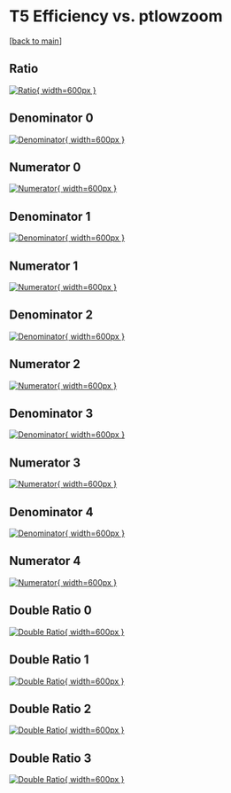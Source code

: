 # T5 Efficiency vs. ptlowzoom

[[back to main](./)]



## Ratio

[![Ratio](../mtv/var/T5_base_13_0_eff_ptlowzoom.png){ width=600px }](../mtv/var/T5_base_13_0_eff_ptlowzoom.pdf)

## Denominator 0

[![Denominator](../mtv/den/T5_base_13_0_eff_ptlowzoom_den0.png){ width=600px }](../mtv/den/T5_base_13_0_eff_ptlowzoom_den0.pdf)

## Numerator 0

[![Numerator](../mtv/num/T5_base_13_0_eff_ptlowzoom_num0.png){ width=600px }](../mtv/num/T5_base_13_0_eff_ptlowzoom_num0.pdf)

## Denominator 1

[![Denominator](../mtv/den/T5_base_13_0_eff_ptlowzoom_den1.png){ width=600px }](../mtv/den/T5_base_13_0_eff_ptlowzoom_den1.pdf)

## Numerator 1

[![Numerator](../mtv/num/T5_base_13_0_eff_ptlowzoom_num1.png){ width=600px }](../mtv/num/T5_base_13_0_eff_ptlowzoom_num1.pdf)

## Denominator 2

[![Denominator](../mtv/den/T5_base_13_0_eff_ptlowzoom_den2.png){ width=600px }](../mtv/den/T5_base_13_0_eff_ptlowzoom_den2.pdf)

## Numerator 2

[![Numerator](../mtv/num/T5_base_13_0_eff_ptlowzoom_num2.png){ width=600px }](../mtv/num/T5_base_13_0_eff_ptlowzoom_num2.pdf)

## Denominator 3

[![Denominator](../mtv/den/T5_base_13_0_eff_ptlowzoom_den3.png){ width=600px }](../mtv/den/T5_base_13_0_eff_ptlowzoom_den3.pdf)

## Numerator 3

[![Numerator](../mtv/num/T5_base_13_0_eff_ptlowzoom_num3.png){ width=600px }](../mtv/num/T5_base_13_0_eff_ptlowzoom_num3.pdf)

## Denominator 4

[![Denominator](../mtv/den/T5_base_13_0_eff_ptlowzoom_den4.png){ width=600px }](../mtv/den/T5_base_13_0_eff_ptlowzoom_den4.pdf)

## Numerator 4

[![Numerator](../mtv/num/T5_base_13_0_eff_ptlowzoom_num4.png){ width=600px }](../mtv/num/T5_base_13_0_eff_ptlowzoom_num4.pdf)

## Double Ratio 0

[![Double Ratio](../mtv/ratio/T5_base_13_0_eff_ptlowzoom_ratio0.png){ width=600px }](../mtv/ratio/T5_base_13_0_eff_ptlowzoom_ratio0.pdf)

## Double Ratio 1

[![Double Ratio](../mtv/ratio/T5_base_13_0_eff_ptlowzoom_ratio1.png){ width=600px }](../mtv/ratio/T5_base_13_0_eff_ptlowzoom_ratio1.pdf)

## Double Ratio 2

[![Double Ratio](../mtv/ratio/T5_base_13_0_eff_ptlowzoom_ratio2.png){ width=600px }](../mtv/ratio/T5_base_13_0_eff_ptlowzoom_ratio2.pdf)

## Double Ratio 3

[![Double Ratio](../mtv/ratio/T5_base_13_0_eff_ptlowzoom_ratio3.png){ width=600px }](../mtv/ratio/T5_base_13_0_eff_ptlowzoom_ratio3.pdf)

